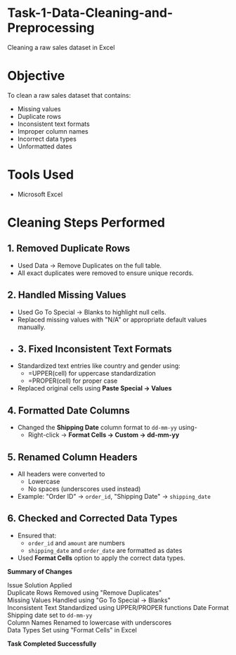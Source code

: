 # Task-1-Data-Cleaning-and-Preprocessing
Cleaning a raw sales dataset in Excel

# Objective
To clean a raw sales dataset that contains:
- Missing values
- Duplicate rows
- Inconsistent text formats
- Improper column names
- Incorrect data types
- Unformatted dates
# Tools Used
- Microsoft Excel
# Cleaning Steps Performed

## 1. Removed Duplicate Rows
- Used Data → Remove Duplicates on the full table.
- All exact duplicates were removed to ensure unique records.

## 2. Handled Missing Values
- Used Go To Special → Blanks to highlight null cells.
- Replaced missing values with "N/A" or appropriate default values manually.
- ## 3. Fixed Inconsistent Text Formats
- Standardized text entries like country and gender using:
  - =UPPER(cell) for uppercase standardization 
  - =PROPER(cell) for proper case 
- Replaced original cells using **Paste Special → Values**

## 4. Formatted Date Columns
- Changed the **Shipping Date** column format to `dd-mm-yy` using-
  - Right-click → **Format Cells → Custom → dd-mm-yy**

## 5. Renamed Column Headers
- All headers were converted to
  - Lowercase
  - No spaces (underscores used instead)
- Example: "Order ID" → `order_id`, "Shipping Date" → `shipping_date`

## 6. Checked and Corrected Data Types
- Ensured that:
  - `order_id` and `amount` are numbers
  - `shipping_date` and `order_date` are formatted as dates
- Used **Format Cells** option to apply the correct data types.

**Summary of Changes**

Issue                 Solution Applied                       
Duplicate Rows       Removed using "Remove Duplicates"         
Missing Values       Handled using "Go To Special → Blanks"    
Inconsistent Text    Standardized using UPPER/PROPER functions 
Date Format          Shipping date set to `dd-mm-yy`           
Column Names         Renamed to lowercase with underscores     
Data Types           Set using "Format Cells" in Excel         

**Task Completed Successfully**
